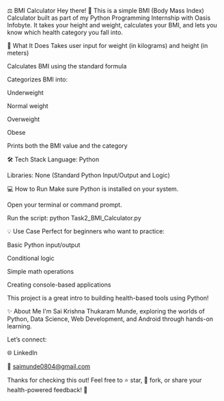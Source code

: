 ⚖️ BMI Calculator
Hey there! 👋
This is a simple BMI (Body Mass Index) Calculator built as part of my Python Programming Internship with Oasis Infobyte. It takes your height and weight, calculates your BMI, and lets you know which health category you fall into.

🚀 What It Does
Takes user input for weight (in kilograms) and height (in meters)

Calculates BMI using the standard formula

Categorizes BMI into:

Underweight

Normal weight

Overweight

Obese

Prints both the BMI value and the category

🛠️ Tech Stack
Language: Python

Libraries: None (Standard Python Input/Output and Logic)

💻 How to Run
Make sure Python is installed on your system.

Open your terminal or command prompt.

Run the script:
python Task2_BMI_Calculator.py


💡 Use Case
Perfect for beginners who want to practice:

Basic Python input/output

Conditional logic

Simple math operations

Creating console-based applications

This project is a great intro to building health-based tools using Python!

✨ About Me
I'm Sai Krishna Thukaram Munde, exploring the worlds of Python, Data Science, Web Development, and Android through hands-on learning.

Let’s connect:

🌐 LinkedIn

📧 saimunde0804@gmail.com

Thanks for checking this out! Feel free to ⭐ star, 🍴 fork, or share your health-powered feedback! 💬



